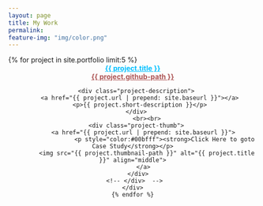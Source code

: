 ```yaml
---
layout: page
title: My Work
permalink: 
feature-img: "img/color.png"
---
```


<div class="work">
    {% for project in site.portfolio limit:5 %}
    <div class="project" style="text-align:center;">
<!--		 <div class="boxed" style="text-align:center;"> -->
    <a href="{{ project.url | prepend: site.baseurl }}" style="color:#00bfff"><strong>{{ project.title }}</strong></a>
			<div class="github-path">
			<a href="{{ project.github-path }}" style="color:#ac5353"><strong>{{ project.github-path }}</strong></a>
      </div>
			
      <div class="project-description">
        <a href="{{ project.url | prepend: site.baseurl }}"></a>
        <p>{{ project.short-description }}</p>
      </div>
			<br><br>
      <div class="project-thumb">
          <a href="{{ project.url | prepend: site.baseurl }}">
					  <p style="color:#00bfff"><strong>Click Here to goto Case Study</strong></p>
            <img src="{{ project.thumbnail-path }}" alt="{{ project.title }}" align="middle">
          </a>
       </div>
     <!-- </div>  -->
    </div>
    {% endfor %}
  </div>
